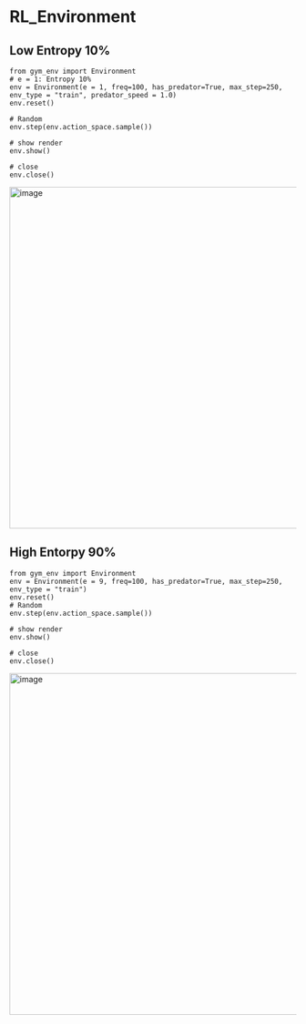 # RL_Environment

## Low Entropy 10%

```{python}
from gym_env import Environment
# e = 1: Entropy 10%
env = Environment(e = 1, freq=100, has_predator=True, max_step=250, env_type = "train", predator_speed = 1.0)
env.reset()

# Random
env.step(env.action_space.sample())

# show render
env.show()

# close
env.close()
```

<img width="600" alt="image" src="https://github.com/germanespinosa/RL_Environment/assets/80494218/41e82bb5-8887-4ade-8996-07bdab04329d">




## High Entorpy 90%

```{python}
from gym_env import Environment
env = Environment(e = 9, freq=100, has_predator=True, max_step=250, env_type = "train")
env.reset()
# Random
env.step(env.action_space.sample())

# show render
env.show()

# close
env.close()
```
<img width="600" alt="image" src="https://github.com/germanespinosa/RL_Environment/assets/80494218/238fe286-262b-4de7-bb17-187460bedb08">




